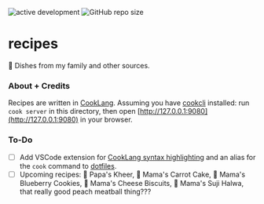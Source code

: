 ![active development](https://img.shields.io/badge/active%20dev-yes-brightgreen.svg)
![GitHub repo size](https://img.shields.io/github/repo-size/simcard0000/recipes.svg)
# recipes
🏺 Dishes from my family and other sources.

### About + Credits
Recipes are written in [CookLang](https://cooklang.org/). Assuming you have [cookcli](https://github.com/cooklang/cookcli) installed: run `cook server` in this directory, then open [http://127.0.0.1:9080](http://127.0.0.1:9080) in your browser.

### To-Do
- [ ] Add VSCode extension for [CookLang syntax highlighting](https://cooklang.org/docs/syntax-highlighting/) and an alias for the `cook` command to [dotfiles](https://github.com/simcard0000/dotfiles).
- [ ] Upcoming recipes: 🥣 Papa's Kheer, 🍰 Mama's Carrot Cake, 🍪 Mama's Blueberry Cookies, 🥖 Mama's Cheese Biscuits, 🍯 Mama's Suji Halwa, that really good peach meatball thing???
